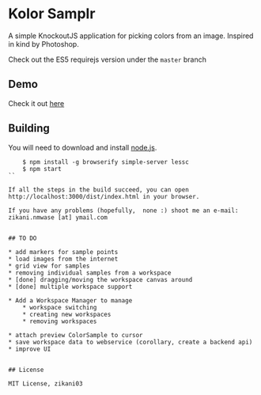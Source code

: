 Kolor Samplr
=

A simple KnockoutJS application for picking colors from an image. Inspired in kind by Photoshop.

Check out the ES5 requirejs version under the `master` branch

## Demo

Check it out [here](http://zikani03.github.com/kolor-samplr)

## Building 

You will need to download and install [node.js](http://nodejs.org/download/).

```
    $ npm install -g browserify simple-server lessc
    $ npm start
``

If all the steps in the build succeed, you can open http://localhost:3000/dist/index.html in your browser. 

If you have any problems (hopefully,  none :) shoot me an e-mail: zikani.nmwase [at] ymail.com


## TO DO

* add markers for sample points
* load images from the internet
* grid view for samples
* removing individual samples from a workspace
* [done] dragging/moving the workspace canvas around
* [done] multiple workspace support

* Add a Workspace Manager to manage
    * workspace switching
    * creating new workspaces
    * removing workspaces
    
* attach preview ColorSample to cursor
* save workspace data to webservice (corollary, create a backend api)
* improve UI   


## License

MIT License, zikani03